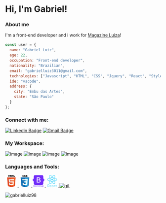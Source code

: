 # Hi, I'm Gabriel!

### About me
I'm a front-end developer and i work for <a href="https://www.magazineluiza.com.br">Magazine Luiza</a>!

```javascript
const user = {
  name: "Gabriel Luiz",
  age: 22,
  occupation: "Front-end developer",
  nationality: "Brazilian",
  email: "gabrielluiz3011@gmail.com",
  technologies: ["Javascript", "HTML", "CSS", "Jquery", "React", "Styled-Components"],
  ide: "vscode",
  address: {
    city: "Embu das Artes",
    state: "São Paulo"
  }
};
```
<h3 align="left">Connect with me:</h3>

[![Linkedin Badge](https://img.shields.io/badge/-gabrielluiz-blue?style=flat-square&logo=Linkedin&logoColor=white&link=https://www.linkedin.com/in/gabriel-luiz-da-silva-083703139/)](https://www.linkedin.com/in/gabriel-luiz-da-silva-083703139/)
[![Gmail Badge](https://img.shields.io/badge/-gabrielluiz3011@gmail.com-c14438?style=flat-square&logo=Gmail&logoColor=white&link=mailto:gabrielluiz3011@gmail.com)](mailto:gabrielluiz3011@gmail.com)


<h3 align="left">My Workspace:</h3>

![image](https://img.shields.io/badge/Windows-0078D6?style=for-the-badge&logo=windows&logoColor=white)
![image](https://img.shields.io/badge/AMD-Ryzen_5_3600-ED1C24?style=for-the-badge&logo=amd&logoColor=white)
![image](https://img.shields.io/badge/NVIDIA-RTX3070-76B900?style=for-the-badge&logo=nvidia&logoColor=white)
![image](https://img.shields.io/badge/RAM-16GB-%230071C5.svg?&style=for-the-badge&logoColor=white)




<h3 align="left">Languages and Tools:</h3>
<p align="left"> 

<a href="https://www.w3.org/html/" target="_blank"> <img src="https://raw.githubusercontent.com/devicons/devicon/master/icons/html5/html5-original-wordmark.svg" alt="html5" width="40" height="40"/> </a>  <a href="https://www.w3schools.com/css/" target="_blank"> <img src="https://raw.githubusercontent.com/devicons/devicon/master/icons/css3/css3-original-wordmark.svg" alt="css3" width="40" height="40"/> </a>  <a href="https://getbootstrap.com" target="_blank"> <img src="https://raw.githubusercontent.com/devicons/devicon/master/icons/bootstrap/bootstrap-plain-wordmark.svg" alt="bootstrap" width="40" height="40"/> </a>  <a href="https://reactjs.org/" target="_blank"> <img src="https://raw.githubusercontent.com/devicons/devicon/master/icons/react/react-original-wordmark.svg" alt="react" width="40" height="40"/> </a>  <a href="https://git-scm.com/" target="_blank"> <img src="https://www.vectorlogo.zone/logos/git-scm/git-scm-icon.svg" alt="git" width="40" height="40"/> </a> 

</p>


<p><img align="left" src="https://github-readme-stats.vercel.app/api/top-langs?username=gabrielluiz98&show_icons=true&locale=en&layout=compact" alt="gabrielluiz98" /></p>



